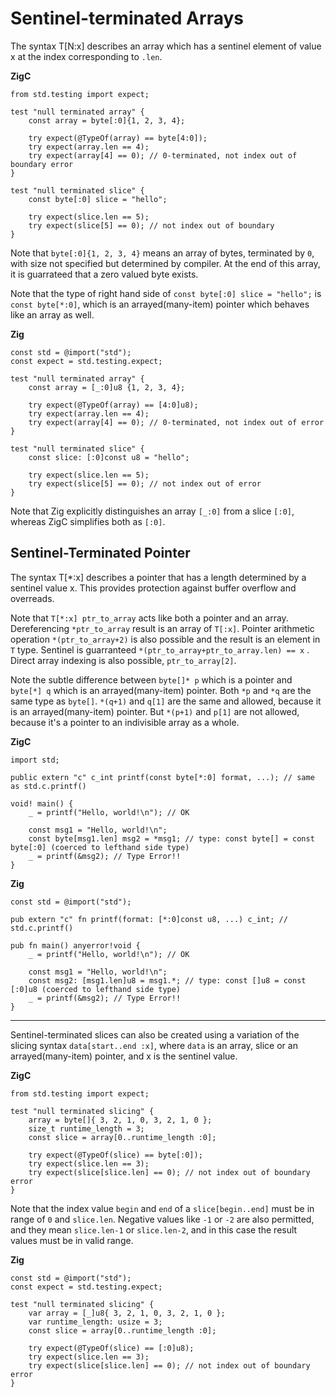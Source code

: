 # Sentinel-terminated Arrays

The syntax T[N:x] describes an array which has a sentinel element of value x at the index corresponding to `.len`.
  
**ZigC**
```
from std.testing import expect;

test "null terminated array" {
    const array = byte[:0]{1, 2, 3, 4};

    try expect(@TypeOf(array) == byte[4:0]);
    try expect(array.len == 4);
    try expect(array[4] == 0); // 0-terminated, not index out of boundary error
}

test "null terminated slice" {
    const byte[:0] slice = "hello";

    try expect(slice.len == 5);
    try expect(slice[5] == 0); // not index out of boundary 
}
```
  
Note that `byte[:0]{1, 2, 3, 4}` means an array of bytes, terminated by `0`, with size not specified but determined by compiler. At the end of this array, it is guarrateed that a zero valued byte exists.
  
Note that the type of right hand side of `const byte[:0] slice = "hello";` is `const byte[*:0]`, which is an arrayed(many-item) pointer which behaves like an array as well.

**Zig**
```
const std = @import("std");
const expect = std.testing.expect;

test "null terminated array" {
    const array = [_:0]u8 {1, 2, 3, 4};

    try expect(@TypeOf(array) == [4:0]u8);
    try expect(array.len == 4);
    try expect(array[4] == 0); // 0-terminated, not index out of error
}

test "null terminated slice" {
    const slice: [:0]const u8 = "hello";

    try expect(slice.len == 5);
    try expect(slice[5] == 0); // not index out of error
}
```
  
Note that Zig explicitly distinguishes an array `[_:0]` from a slice `[:0]`, whereas ZigC simplifies both as `[:0]`.
  
## Sentinel-Terminated Pointer

The syntax T[*:x] describes a pointer that has a length determined by a sentinel value x. This provides protection against buffer overflow and overreads.
  
Note that `T[*:x] ptr_to_array` acts like both a pointer and an array. Dereferencing `*ptr_to_array` result is an array of `T[:x]`. Pointer arithmetic operation `*(ptr_to_array+2)` is also possible and the result is an element in `T` type. Sentinel is guarranteed `*(ptr_to_array+ptr_to_array.len) == x` . Direct array indexing is also possible, `ptr_to_array[2]`.

Note the subtle difference between `byte[]* p` which is a pointer and `byte[*] q` which is an arrayed(many-item) pointer. Both `*p` and `*q` are the same type as `byte[]`. `*(q+1)` and `q[1]` are the same and allowed, because it is an arrayed(many-item) pointer. But `*(p+1)` and `p[1]` are not allowed, because it's a pointer to an indivisible array as a whole.
  

**ZigC**
```
import std;

public extern "c" c_int printf(const byte[*:0] format, ...); // same as std.c.printf()

void! main() {
    _ = printf("Hello, world!\n"); // OK

    const msg1 = "Hello, world!\n";
    const byte[msg1.len] msg2 = *msg1; // type: const byte[] = const byte[:0] (coerced to lefthand side type)
    _ = printf(&msg2); // Type Error!!
}
```
  
**Zig**
```
const std = @import("std");

pub extern "c" fn printf(format: [*:0]const u8, ...) c_int; // std.c.printf()

pub fn main() anyerror!void {
    _ = printf("Hello, world!\n"); // OK

    const msg1 = "Hello, world!\n";
    const msg2: [msg1.len]u8 = msg1.*; // type: const []u8 = const [:0]u8 (coerced to lefthand side type)
    _ = printf(&msg2); // Type Error!!
}
```
  
---
  
Sentinel-terminated slices can also be created using a variation of the slicing syntax `data[start..end :x]`, where `data` is an array, slice or an arrayed(many-item) pointer, and x is the sentinel value.
  
**ZigC**
```
from std.testing import expect;

test "null terminated slicing" {
    array = byte[]{ 3, 2, 1, 0, 3, 2, 1, 0 };
    size_t runtime_length = 3;
    const slice = array[0..runtime_length :0];

    try expect(@TypeOf(slice) == byte[:0]);
    try expect(slice.len == 3); 
    try expect(slice[slice.len] == 0); // not index out of boundary error
}
```
  
Note that the index value `begin` and `end` of a `slice[begin..end]` must be in range of `0` and `slice.len`. Negative values like `-1` or `-2` are also permitted, and they mean `slice.len-1` or `slice.len-2`, and in this case the result values must be in valid range.
  
**Zig**
```
const std = @import("std");
const expect = std.testing.expect;

test "null terminated slicing" {
    var array = [_]u8{ 3, 2, 1, 0, 3, 2, 1, 0 };
    var runtime_length: usize = 3;
    const slice = array[0..runtime_length :0];

    try expect(@TypeOf(slice) == [:0]u8);
    try expect(slice.len == 3);
    try expect(slice[slice.len] == 0); // not index out of boundary error
}
```
  

 
